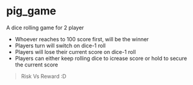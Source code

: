 # pig_game
A dice rolling game for 2 player

- Whoever reaches to 100 score first, will be the winner
- Players turn will switch on dice-1 roll 
- Players will lose their current score on dice-1 roll 
- Players can either keep rolling dice to icrease score or hold to secure the current score 
> Risk Vs Reward :D 
